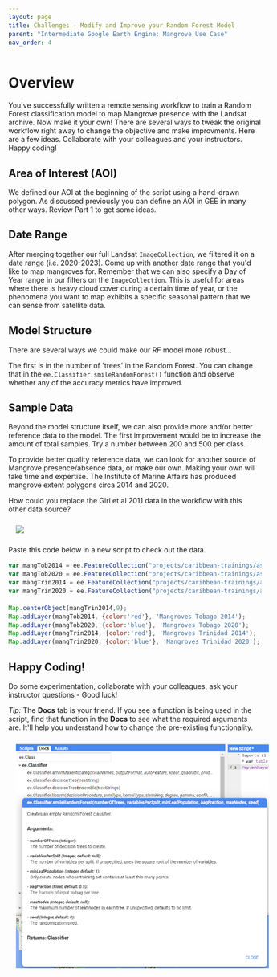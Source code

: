 ```yaml
---
layout: page
title: Challenges - Modify and Improve your Random Forest Model
parent: "Intermediate Google Earth Engine: Mangrove Use Case"
nav_order: 4
---
```


# Overview

You've successfully written a remote sensing workflow to train a Random Forest classification model to map Mangrove presence with the Landsat archive. Now make it your own! There are several ways to tweak the original workflow right away to change the objective and make improvments. Here are a few ideas. Collaborate with your colleagues and your instructors. Happy coding!

## Area of Interest (AOI)

We defined our AOI at the beginning of the script using a hand-drawn polygon. As discussed previously you can define an AOI in GEE in many other ways. Review Part 1  to get some ideas. 

## Date Range

After merging together our full Landsat `ImageCollection`, we filtered it on a date range (i.e. 2020-2023). Come up with another date range that you'd like to map mangroves for. Remember that we can also specify a Day of Year range in our filters on the `ImageCollection`. This is useful for areas where there is heavy cloud cover during a certain time of year, or the phenomena you want to map exhibits a specific seasonal pattern that we can sense from satellite data.

## Model Structure

There are several ways we could make our RF model more robust... 

The first is in the number of 'trees' in the Random Forest. You can change that in the `ee.Classifier.smileRandomForest()` function and observe whether any of the accuracy metrics have improved. 

## Sample Data

Beyond the model structure itself, we can also provide more and/or better reference data to the model. The first improvement would be to increase the amount of total samples. Try a number between 200 and 500 per class. 

To provide better quality reference data, we can look for another source of Mangrove presence/absence data, or make our own. Making your own will take time and expertise. The Institute of Marine Affairs has produced mangrove extent polygons circa 2014 and 2020. 

How could you replace the Giri et al 2011 data in the workflow with this other data source?

<img align="center" src="../images/mangrove-mapping/IMApolysDesc.PNG" hspace="15" vspace="10" width="600">

Paste this code below in a new script to check out the data.

```js
var mangTob2014 = ee.FeatureCollection("projects/caribbean-trainings/assets/trinidad-tobago-2022/vector/mangrovesTobago2014");
var mangTob2020 = ee.FeatureCollection("projects/caribbean-trainings/assets/trinidad-tobago-2022/vector/mangrovesTobago2020");
var mangTrin2014 = ee.FeatureCollection("projects/caribbean-trainings/assets/trinidad-tobago-2022/vector/mangrovesTrinidad2014");
var mangTrin2020 = ee.FeatureCollection("projects/caribbean-trainings/assets/trinidad-tobago-2022/vector/mangrovesTrinidad2020");

Map.centerObject(mangTrin2014,9);
Map.addLayer(mangTob2014, {color:'red'}, 'Mangroves Tobago 2014');
Map.addLayer(mangTob2020, {color:'blue'}, 'Mangroves Tobago 2020');
Map.addLayer(mangTrin2014, {color:'red'}, 'Mangroves Trinidad 2014');
Map.addLayer(mangTrin2020, {color:'blue'}, 'Mangroves Trinidad 2020');
```

## Happy Coding!
Do some experimentation, collaborate with your colleagues, ask your instructor questions - Good luck!

*Tip:* The **Docs** tab is your friend. If you see a function is being used in the script, find that function in the **Docs** to see what the required arguments are. It'll help you understand how to change the pre-existing functionality. 

<img align="center" src="../images/gee-mangrove/docs.png" hspace="15" vspace="10" width="600">
